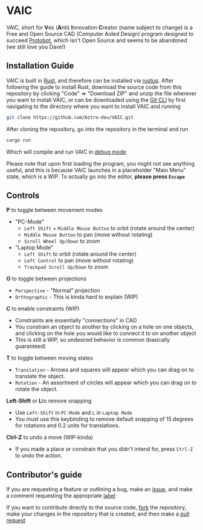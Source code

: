 # VAIC
VAIC, short for **V**ex (**A**nti) **I**nnovation **C**reator (name subject to change) is a Free and Open Source CAD (Computer Aided Design) program designed to succeed [Protobot](https://protobot.web.app), which isn't Open Source and seems to be abandoned (we still love you Dave!)

## Installation Guide
VAIC is built in [Rust](https://www.rust-lang.org), and therefore can be installed via [rustup](https://www.rust-lang.org/tools/install).
After following the guide to install Rust, download the source code from this repository by clicking "Code" => "Download ZIP" and unzip the file wherever you want to install VAIC, or can be downloaded using the [Git CLI](https://git-scm.com/book/en/v2/Getting-Started-Installing-Git) by first navigating to the directory where you want to install VAIC and running
```bash
git clone https://github.com/Aztro-dev/VAIC.git
```
After cloning the repository, go into the repository in the terminal and run
```bash
cargo run
```
Which will compile and run VAIC in [debug mode](https://nnethercote.github.io/perf-book/build-configuration.html#:~:text=This%20output%20indicates%20that%20a,checks%2C%20and%20omit%20debug%20info.) 

Please note that upon first loading the program, you might not see anything useful, and this is because VAIC launches in a placeholder "Main Menu" state, which is a WIP. To actually go into the editor, **please press `Escape`**

## Controls
**P** to toggle between movement modes
* "PC-Mode"
	* `Left Shift` + `Middle Mouse Button` to orbit (rotate around the center)
	* `Middle Mouse Button` to pan (move without rotating)
	* `Scroll Wheel Up/Down` to zoom
* "Laptop Mode"
	* `Left Shift` to orbit  (rotate around the center)
	* `Left Control` to pan (move without rotating)
	* `Trackpad Scroll Up/Down` to zoom

**O** to toggle between projections
* `Perspective` - "Normal" projection
* `Orthographic` - This is kinda hard to explain (WIP)

**C** to enable constraints (WIP)
* Constraints are essentially "connections" in CAD
* You constrain an object to another by clicking on a hole on one objects, and clicking on the hole you would like to connect it to on another object
* This is still a WIP, so undesired behavior is common (basically guaranteed)

**T** to toggle between moving states
* `Translation` - Arrows and squares will appear which you can drag on to translate the object.
* `Rotation` - An assortment of circles will appear which you can drag on to rotate the object.

**Left-Shift** or **L**to remove snapping
* Use `Left-Shift` in `PC-Mode` and `L` in `Laptop Mode`
* You must use this keybinding to remove default snapping of 15 degrees for rotations and 0.2 units for translations.

**Ctrl-Z** to undo a move (WIP-kinda)
* If you made a place or constrain that you didn't intend for, press `Ctrl-Z` to undo the action.

## Contributor's guide
If you are requesting a feature or outlining a bug, make an [issue](https://docs.github.com/en/issues/tracking-your-work-with-issues/creating-an-issue), and make a comment requesting the appropriate [label](https://docs.github.com/en/issues/using-labels-and-milestones-to-track-work/managing-labels)

If you want to contribute directly to the source code, [fork](https://docs.github.com/en/pull-requests/collaborating-with-pull-requests/working-with-forks/fork-a-repo) the repository, make your changes in the repository that is created, and then make a [pull request](https://docs.github.com/en/pull-requests/collaborating-with-pull-requests/proposing-changes-to-your-work-with-pull-requests/about-pull-requests)
